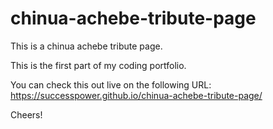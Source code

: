 # chinua-achebe-tribute-page

This is a chinua achebe tribute page.

This is the first part of my coding portfolio.

You can check this out live on the following URL:
https://successpower.github.io/chinua-achebe-tribute-page/

Cheers!
